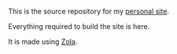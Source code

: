 This is the source repository for my [personal site](https://jpmitchell.ca). 

Everything required to build the site is here. 

It is made using [Zola](https://getzola.org). 